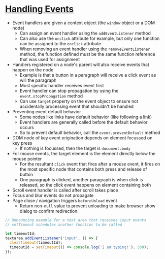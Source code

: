 # [Handling Events](https://eloquentjavascript.net/15_event.html)

* Event handlers are given a context object (the `window` object or a DOM node)
  * Can assign an event handler using the `addEventListener` method
  * Can also use the `onclick` attribute for example, but only one function can be assigned to the `onclick` attribute
  * When removing an event handler using the `removeEventListener` method, the function defined must be the same function reference that was used for assignment
* Handlers registered on a node's parent will also receive events that happen on the node
  * Example is that a button in a paragraph will receive a click event as will the paragraph
  * Most specific handler receives event first
  * Event handler can stop propagation by using the `event.stopPropagation` method
  * Can use `target` property on the event object to ensure not accidentally processing event that shouldn't be handled
* Preventing event default behavior
  * Some nodes like links have default behavior (like following a link)
  * Event handlers are generally called before the default behavior occurs
  * So to prevent default behavior, call the `event.preventDefault` method
* DOM node of key event origination depends on element focussed on key press
  * If nothing is focussed, then the target is `document.body`
* For mouse events, the target element is the element directly below the mouse pointer
  * For the resultant `click` event that fires after a mouse event, it fires on the most specific node that contains both press and release of button
  * One paragraph is clicked, another paragraph is when click is released, so the click event happens on element containing both
* Scroll event handler is called after scroll takes place
* Focus and blur events do not propagate
* Page close / navigation triggers `beforeUnload` event
  * Return non-`null` value to prevent unloading to make browser show dialog to confirm redirection

```javascript
// Debouncing example for a text area that receives input events
// setTimeout schedules another function to be called

let timeoutId;
textarea.addEventListener('input', () => {
  clearTimeout(timeoutId);
  timeoutId = setTimeout(() => console.log('I am typing!'), 500);
});
```
